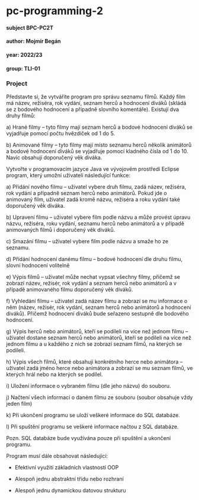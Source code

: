 # pc-programming-2

#### subject BPC-PC2T
#### author: Mojmír Begán
#### year: 2022/23
#### group: TLI-01

### Project

Představte si, že vytváříte program pro správu seznamu filmů. Každý film má název, režiséra, rok
vydání, seznam herců a hodnocení diváků (skládá se z bodového hodnocení a případně slovního
komentáře). Existují dva druhy filmů:

a) Hrané filmy – tyto filmy mají seznam herců a bodové hodnocení diváků se vyjadřuje pomocí
počtu hvězdiček od 1 do 5.

b) Animované filmy – tyto filmy mají místo seznamu herců několik animátorů a bodové
hodnocení diváků se vyjadřuje pomocí kladného čísla od 1 do 10. Navíc obsahují
doporučený věk diváka.

Vytvořte v programovacím jazyce Java ve vývojovém prostředí Eclipse program, který umožní uživateli
následující funkce:

a) Přidání nového filmu – uživatel vybere druh filmu, zadá název, režiséra, rok vydání a případně
seznam herců nebo animátorů. Pokud jde o animovaný film, uživatel zadá kromě názvu, režiséra a roku
vydání také doporučený věk diváka.

b) Upravení filmu – uživatel vybere film podle názvu a může provést úpravu názvu, režiséra, roku
vydání, seznamu herců nebo animátorů a v případě animovaných filmů i doporučený věk diváků.

c) Smazání filmu – uživatel vybere film podle názvu a smaže ho ze seznamu.

d) Přidání hodnocení danému filmu – bodové hodnocení dle druhu filmu, slovní hodnocení volitelně

e) Výpis filmů – uživatel může nechat vypsat všechny filmy, přičemž se zobrazí název, režisér, rok vydání
a seznam herců nebo animátorů a v případě animovaného filmu doporučený věk diváků.

f) Vyhledání filmu – uživatel zadá název filmu a zobrazí se mu informace o něm (název, režisér, rok
vydání, seznam herců nebo animátorů a hodnocení diváků). Přičemž hodnocení diváků bude seřazeno
sestupně dle bodového hodnocení.

g) Výpis herců nebo animátorů, kteří se podíleli na více než jednom filmu – uživatel dostane seznam
herců nebo animátorů, kteří se podíleli na více než jednom filmu a u každého z nich se zobrazí seznam
filmů, na kterých se podíleli.

h) Výpis všech filmů, které obsahují konkrétního herce nebo animátora – uživatel zadá jméno herce
nebo animátora a zobrazí se mu seznam filmů, ve kterých hrál nebo na kterých se podílel.

i) Uložení informace o vybraném filmu (dle jeho názvu) do souboru.

j) Načtení všech informací o daném filmu ze souboru (soubor obsahuje vždy jeden film)

k) Při ukončení programu se uloží veškeré informace do SQL databáze.

l) Při spuštění programu se veškeré informace načtou z SQL databáze.

Pozn. SQL databáze bude využívána pouze při spuštění a ukončení programu.

Program musí dále obsahovat následující:

- Efektivní využití základních vlastností OOP

- Alespoň jednu abstraktní třídu nebo rozhraní

- Alespoň jednu dynamickou datovou strukturu 
